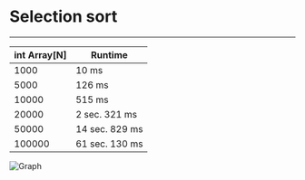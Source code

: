 Selection sort
==============
-----
|  int Array[N]  | Runtime       | 
|----------------|---------------|
| 1000           | 10 ms           |
| 5000           | 126 ms          |
| 10000          | 515 ms          |
| 20000          | 2 sec. 321 ms       |
| 50000          | 14 sec. 829 ms       |
| 100000         | 61 sec. 130 ms     |

![Graph](http://ipic.su/img/img7/fs/Snimok.1491245531.jpg)

